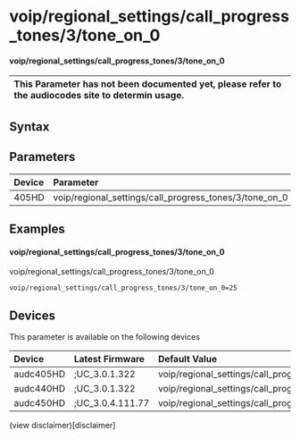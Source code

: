 ﻿---
description: voip/regional_settings/call_progress_tones/3/tone_on_0
search: false
---

# voip/regional_settings/call_progress_tones/3/tone_on_0

#### voip/regional_settings/call_progress_tones/3/tone_on_0


| This Parameter has not been documented yet, please refer to the audiocodes site to determin usage.  | 
| :--- |

## Syntax

## Parameters
|Device|Parameter|value|Description|
|:---|:---|:---|:---|
| 405HD | voip/regional_settings/call_progress_tones/3/tone_on_0 |  |  |

## Examples
#### voip/regional_settings/call_progress_tones/3/tone_on_0

voip/regional_settings/call_progress_tones/3/tone_on_0

```
voip/regional_settings/call_progress_tones/3/tone_on_0=25
```

## Devices
This parameter is available on the following devices

| Device | Latest Firmware | Default Value |
|:---|:---|:---|
| audc405HD | ;UC_3.0.1.322 | voip/regional_settings/call_progress_tones/3/tone_on_0=25 
| audc440HD | ;UC_3.0.1.322 | voip/regional_settings/call_progress_tones/3/tone_on_0=25 
| audc450HD | ;UC_3.0.4.111.77 | voip/regional_settings/call_progress_tones/3/tone_on_0=25 

(view disclaimer)[disclaimer]

